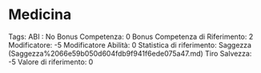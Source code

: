 # Medicina

Tags: ABI
: No
Bonus Competenza: 0
Bonus Competenza di Riferimento: 2
Modificatore: -5
Modificatore  Abilità: 0
Statistica di riferimento: Saggezza (Saggezza%2066e59b050d604fdb9f941f6ede075a47.md)
Tiro Salvezza: -5
Valore di riferimento: 0